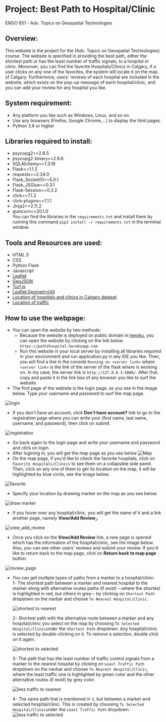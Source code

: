 # Project: Best Path to Hospital/Clinic

ENGO 651 - Adv. Topics on Geospatial Technologies

## Overview:
This website is the project for the (Adv. Topics on Geospatial Technologies) course. The website is specified in providing the best path, either the shortest path or has the least number of traffic signals, to a hospital or clinic. Moreover, you can find the favorite Hospitals/Clinics in Calgary, if a user clicks on any one of the favorites, the system will locate it on the map of Calgary. Furthermore, users' reviews of each hospital are included in the website, which exists on the pop-up message of each hospital/clinic, and you can add your review for any hospital you like. 

## System requirement:
- Any platform you like such as Windows, Linux, and so on. 
- Use any browsers (Firefox, Google Chrome,...) to display the html pages. 
- Python 3.6 or higher

## Libraries required to install:
- psycopg2==2.8.5
- psycopg2-binary==2.8.6
- SQLAlchemy==1.3.19
- Flask==1.1.2
- requests==2.24.0
- Flask_SocketIO==5.0.1
- Flask_JSGlue==0.3.1
- Flask-Session==0.3.2
- click==7.1.2
- click-plugins==1.1.1
- Jinja2==2.11.2
- gunicorn==20.1.0 <br>
You can find the libraries in the `requirements.txt` and install them by running this command `pip3 install -r requirements.txt` in the terminal window.

## Tools and Resources are used:
- HTML 5
- CSS
- Python Flask 
- Javascript
- [Leaflet](https://leafletjs.com/)
- [GeoJSON](https://leafletjs.com/examples/geojson/)
- [Turf.js](https://turfjs.org/)
- [Leaflet.GeometryUtil](https://makinacorpus.github.io/Leaflet.GeometryUtil/)
- [Location of hospitals and clinics in Calgary dataset](https://data.calgary.ca/Services-and-Amenities/Calgary-Health-Clinics-and-Hospitals/pp67-7mf4)
- [Location of traffic](https://data.calgary.ca/Health-and-Safety/Map-of-Traffic-Control-Signals/vspk-q7t7?fbclid=IwAR3qDZp7X27YP8nSQsXSs399_H4xoZ7eNdrnOJca7HqUvQK9qosuu84Z_8A)

## How to use the webpage:
- You can open the website by two methods:
  - Because the website is deployed on public domain in [heroku](https://www.heroku.com), you can open the website by clicking on the link below 
    `https://path2hospital.herokuapp.com` 
  -  Run this website in your local server by installing all libraries required in your environment and run application.py in any IDE you like. Then, you will find a        line in the console `Running on <server link>` where `<server link>` is the link of the server of the flask where is working on. In my case, the server link is        `http://127.0.0.1:5000/`. After that, copy and paste it in the link box of any browser you like to surf the website.
-  The first page of the website is the login page, as you see in the image below. Type your username and password to surf the map page. 
 
![login](https://user-images.githubusercontent.com/26576895/115163248-6555be00-a0a8-11eb-8a58-12261aebdc49.JPG)

-  If you don't have an account, click **Don't have account?** link to go to the registration page where you can write your (first name, last name, username, and password), then click on submit.

![registration](https://user-images.githubusercontent.com/26576895/115163295-a6e66900-a0a8-11eb-851b-4494921dcb85.JPG)

- Go back again to the login page and write your username and password and click on login.
- After logining in, you will get the map page as you see below
![Map](https://user-images.githubusercontent.com/26576895/115163364-fdec3e00-a0a8-11eb-992b-5d9bbaf3aaca.JPG)
- On the map page, if you'd like to check the favorite hospitals, click on `Favorite Hospitals/Clinics` to see them on a collapsible side panel. Then, click on any one of them to get its location on the map, it will be highlighted by blue circle, see the image below. 

![favorite](https://user-images.githubusercontent.com/26576895/115165585-c08aaf00-a0ae-11eb-82ad-5d1108a75552.png)

- Specify your location by drawing marker on the map as you see below.

![draw marker](https://user-images.githubusercontent.com/26576895/115165740-a69d9c00-a0af-11eb-95c1-a90fcc1512a2.png)

- If you hover over any hospital/clinic, you will get the name of it and a link another page, namely **View/Add Review**ز

![view_add_review](https://user-images.githubusercontent.com/26576895/115166522-f2eadb00-a0b3-11eb-9c5f-2759fdce4981.JPG)

- Once you click on the **View/Add Review** link, a new page is opened which has the information of the hospital/clinic, see the image below. Also, you can see other users' reviews and submit your review. If you'd like to return back to the map page, click on **Return back to map page** button.

![review_page](https://user-images.githubusercontent.com/26576895/115167112-87eed380-a0b6-11eb-96c9-04dca2724b18.JPG)

- You can get multiple types of paths from a marker to a hospital/clinic:<br>
  1- The shortest path between a marker and nearest hospital to the marker along with alternative routes paths (if exist) --where the shortest is highlighted in red,     but others in grey-- by clicking on `Shortest Path` dropdown on the navbar and choose `To Nearest Hospital/Clinic`.
  
  ![shortest to nearest](https://user-images.githubusercontent.com/26576895/115216379-babfb880-a104-11eb-8bd1-3e5fbd10225b.JPG)

  2- Shortest path with the alternative route between a marker and any hospital/clinic you select on the map by choosing `To Selected Hospital/Clinic`under the           `Shortest Path` dropdown. Any hospital/clinic is selected by double-clicking on it. To remove a selection, double click on it again. 
  
  ![shortest to selected](https://user-images.githubusercontent.com/26576895/115216540-e347b280-a104-11eb-9acc-333fc80368fc.JPG)
  
  3- The path that has the least number of traffic control signals from a marker to the nearest hospital by clicking on `Least Traffic Path` dropdown on the navbar and   choose `To Nearest Hospital/Clinic`, where the least traffic one is highlighted by green color and the other alternative routes (if exist) by grey color.
  
  ![less traffic to nearest](https://user-images.githubusercontent.com/26576895/115216605-f2c6fb80-a104-11eb-844f-0eff6588b941.JPG)

  4- The same path that is mentioned in `3`, but between a marker and selected hospital/clinic. This is created by choosing `To Selected Hospital/Clinic`under the       `Least Traffic Path` dropdown. 
  ![less traffic to selected](https://user-images.githubusercontent.com/26576895/115216707-0d00d980-a105-11eb-9fcb-e06c3145e1a8.JPG)
